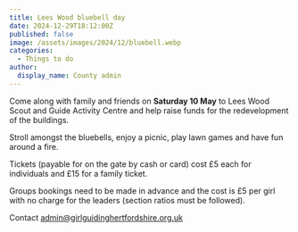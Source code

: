 ```yaml
---
title: Lees Wood bluebell day
date: 2024-12-29T18:12:00Z
published: false
image: /assets/images/2024/12/bluebell.webp
categories:
  - Things to do
author:
  display_name: County admin
---
```

Come along with family and friends on **Saturday 10 May** to Lees Wood Scout and Guide Activity Centre and help raise funds for the redevelopment of the buildings.

Stroll amongst the bluebells, enjoy a picnic, play lawn games and have fun around a fire.

Tickets (payable for on the gate by cash or card) cost £5 each for individuals and £15 for a family ticket.

Groups bookings need to be made in advance and the cost is £5 per girl with no charge for the leaders (section ratios must be followed).

Contact <admin@girlguidinghertfordshire.org.uk>
